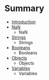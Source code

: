 # Summary

* [Introduction](README.md)
* [NaN](nan.md)
    * NaN
* [Strings](strings.md)
    * Strings
* [Booleans](booleans.md)
    * Booleans
* [Objects](objects.md)
    * Objects
* [Variables](variables.md)
    * Variables

